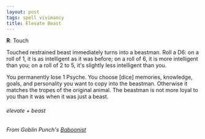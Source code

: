 ```yaml
---
layout: post
tags: spell vivimancy
title: Elevate Beast
---
```

**R**: Touch

Touched restrained beast immediately turns into a beastman. Roll a D6: on a roll of 1, it is as intelligent as it was before; on a roll of 6, it is more intelligent than you; on a roll of 2 to 5, it's slightly less intelligent than you.

You permanently lose 1 Psyche. You choose [dice] memories, knowledge, goals, and personality you want to copy into the beastman. Otherwise it matches the tropes of the original animal. The beastman is not more loyal to you than it was when it was just a beast.
 
###### elevate + beast
###### From Goblin Punch's [Baboonist](https://goblinpunch.blogspot.com/2019/07/new-wizard-baboonist.html)
